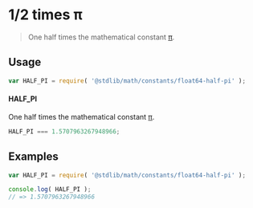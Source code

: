 # 1/2 times π

> One half times the mathematical constant [π][pi].

<!-- <usage> -->

## Usage

``` javascript
var HALF_PI = require( '@stdlib/math/constants/float64-half-pi' );
```

#### HALF_PI

One half times the mathematical constant [π][pi].

``` javascript
HALF_PI === 1.5707963267948966;
```

<!-- </usage> -->


<!-- <examples> -->

## Examples

<!-- TODO: better example -->

``` javascript
var HALF_PI = require( '@stdlib/math/constants/float64-half-pi' );

console.log( HALF_PI );
// => 1.5707963267948966
```

<!-- </examples> -->


<!-- <links> -->

[pi]: https://en.wikipedia.org/wiki/Pi

<!-- </links> -->
